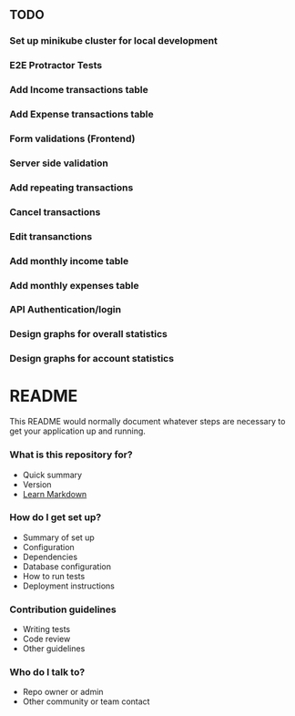## TODO ##
### Set up minikube cluster for local development ###
### E2E Protractor Tests ###
### Add Income transactions table ###
### Add Expense transactions table ###
### Form validations (Frontend) ###
### Server side validation ###
### Add repeating transactions ###
### Cancel transactions ###
### Edit transanctions ###
### Add monthly income table ###
### Add monthly expenses table ###
### API Authentication/login ###
### Design graphs for overall statistics ###
### Design graphs for account statistics ###

# README #

This README would normally document whatever steps are necessary to get your application up and running.

### What is this repository for? ###

* Quick summary
* Version
* [Learn Markdown](https://bitbucket.org/tutorials/markdowndemo)

### How do I get set up? ###

* Summary of set up
* Configuration
* Dependencies
* Database configuration
* How to run tests
* Deployment instructions

### Contribution guidelines ###

* Writing tests
* Code review
* Other guidelines

### Who do I talk to? ###

* Repo owner or admin
* Other community or team contact